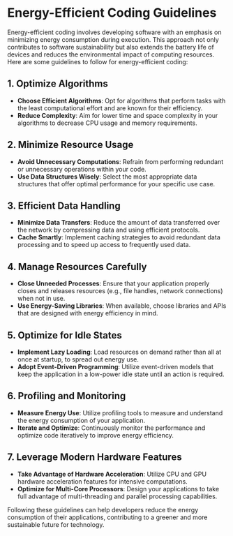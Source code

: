 # Energy-Efficient Coding Guidelines

Energy-efficient coding involves developing software with an emphasis on minimizing energy consumption during execution. This approach not only contributes to software sustainability but also extends the battery life of devices and reduces the environmental impact of computing resources. Here are some guidelines to follow for energy-efficient coding:

## 1. Optimize Algorithms

- **Choose Efficient Algorithms**: Opt for algorithms that perform tasks with the least computational effort and are known for their efficiency.
- **Reduce Complexity**: Aim for lower time and space complexity in your algorithms to decrease CPU usage and memory requirements.

## 2. Minimize Resource Usage

- **Avoid Unnecessary Computations**: Refrain from performing redundant or unnecessary operations within your code.
- **Use Data Structures Wisely**: Select the most appropriate data structures that offer optimal performance for your specific use case.

## 3. Efficient Data Handling

- **Minimize Data Transfers**: Reduce the amount of data transferred over the network by compressing data and using efficient protocols.
- **Cache Smartly**: Implement caching strategies to avoid redundant data processing and to speed up access to frequently used data.

## 4. Manage Resources Carefully

- **Close Unneeded Processes**: Ensure that your application properly closes and releases resources (e.g., file handles, network connections) when not in use.
- **Use Energy-Saving Libraries**: When available, choose libraries and APIs that are designed with energy efficiency in mind.

## 5. Optimize for Idle States

- **Implement Lazy Loading**: Load resources on demand rather than all at once at startup, to spread out energy use.
- **Adopt Event-Driven Programming**: Utilize event-driven models that keep the application in a low-power idle state until an action is required.

## 6. Profiling and Monitoring

- **Measure Energy Use**: Utilize profiling tools to measure and understand the energy consumption of your application.
- **Iterate and Optimize**: Continuously monitor the performance and optimize code iteratively to improve energy efficiency.

## 7. Leverage Modern Hardware Features

- **Take Advantage of Hardware Acceleration**: Utilize CPU and GPU hardware acceleration features for intensive computations.
- **Optimize for Multi-Core Processors**: Design your applications to take full advantage of multi-threading and parallel processing capabilities.

Following these guidelines can help developers reduce the energy consumption of their applications, contributing to a greener and more sustainable future for technology.
